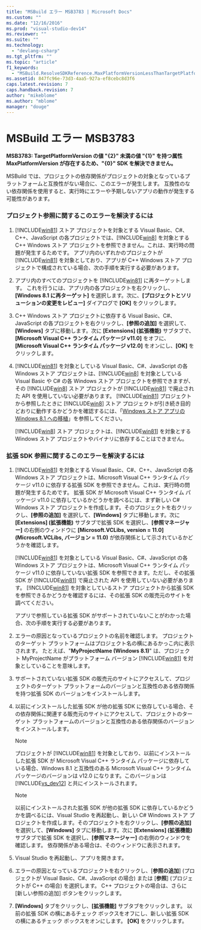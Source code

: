 ```yaml
---
title: "MSBuild エラー MSB3783 | Microsoft Docs"
ms.custom: ""
ms.date: "12/16/2016"
ms.prod: "visual-studio-dev14"
ms.reviewer: ""
ms.suite: ""
ms.technology: 
  - "devlang-csharp"
ms.tgt_pltfrm: ""
ms.topic: "article"
f1_keywords: 
  - "MSBuild.ResolveSDKReference.MaxPlatformVersionLessThanTargetPlatformVersion"
ms.assetid: 847fc96e-73d3-4aa5-927a-ef8cebc8d3f6
caps.latest.revision: 7
caps.handback.revision: 7
author: "mikeblome"
ms.author: "mblome"
manager: "douge"
---
```

# MSBuild エラー MSB3783
**MSB3783: TargetPlatformVersion の値 "{2}" 未満の値 "{1}" を持つ属性 MaxPlatformVersion が存在するため、"{0}" SDK を解決できません。**  
  
 MSBuild では、プロジェクトの依存関係がプロジェクトの対象となっているプラットフォームと互換性がない場合に、このエラーが発生します。  互換性のない依存関係を使用すると、実行時にエラーや予期しないアプリの動作が発生する可能性があります。  
  
### プロジェクト参照に関するこのエラーを解決するには  
  
1.  [!INCLUDE[win81](../misc/includes/win81_md.md)] ストア プロジェクトを対象とする Visual Basic、C\#、C\+\+、JavaScript の各プロジェクトでは、[!INCLUDE[win8](../build/includes/win8_md.md)] を対象とする C\+\+ Windows ストア プロジェクトを参照できません。これは、実行時の問題が発生するためです。  アプリ内のいずれかのプロジェクトが [!INCLUDE[win81](../misc/includes/win81_md.md)] を対象としており、アプリが C\+\+ Windows ストア プロジェクトで構成されている場合、次の手順を実行する必要があります。  
  
2.  アプリ内のすべてのプロジェクトを [!INCLUDE[win81](../misc/includes/win81_md.md)] に再ターゲットします。  これを行うには、アプリ内の各プロジェクトを右クリックし、**\[Windows 8.1 に再ターゲット\]** を選択します。次に、**\[プロジェクトとソリューションの変更をレビュー\]** ダイアログで **\[OK\]** をクリックします。  
  
3.  C\+\+ Windows ストア プロジェクトに依存する Visual Basic、C\#、JavaScript の各プロジェクトを右クリックし、**\[参照の追加\]** を選択して、**\[Windows\]** タブに移動します。次に **\[Extensions\] \(拡張機能\)** サブタブで、**\[Microsoft Visual C\+\+ ランタイム パッケージ v11.0\]** をオフに、**\[Microsoft Visual C\+\+ ランタイム パッケージ v12.0\]** をオンにし、**\[OK\]** をクリックします。  
  
4.  [!INCLUDE[win81](../misc/includes/win81_md.md)] を対象としている Visual Basic、C\#、JavaScript の各 Windows ストア プロジェクトは、[!INCLUDE[win8](../build/includes/win8_md.md)] を対象としている Visual Basic や C\# の各 Windows ストア プロジェクトを参照できますが、その [!INCLUDE[win8](../build/includes/win8_md.md)] ストア プロジェクトが [!INCLUDE[win81](../misc/includes/win81_md.md)] で廃止された API を使用していない必要があります。  [!INCLUDE[win81](../misc/includes/win81_md.md)] プロジェクトから参照したときに [!INCLUDE[win8](../build/includes/win8_md.md)] ストア プロジェクトが引き続き目的どおりに動作するかどうかを確認するには、「[Windows ストア アプリの Windows 8.1 への移植](http://msdn.microsoft.com/library/windows/apps/dn263113.aspx)」を参照してください。  
  
     [!INCLUDE[win8](../build/includes/win8_md.md)] ストア プロジェクトは、[!INCLUDE[win81](../misc/includes/win81_md.md)] を対象とする Windows ストア プロジェクトやバイナリに依存することはできません。  
  
### 拡張 SDK 参照に関するこのエラーを解決するには  
  
1.  [!INCLUDE[win81](../misc/includes/win81_md.md)] を対象とする Visual Basic、C\#、C\+\+、JavaScript の各 Windows ストア プロジェクトは、Microsoft Visual C\+\+ ランタイム パッケージ v11.0 に依存する拡張 SDK を参照できません。これは、実行時の問題が発生するためです。  拡張 SDK が Microsoft Visual C\+\+ ランタイム パッケージ v11.0 に依存しているかどうかを調べるには、まず新しい C\# Windows ストア プロジェクトを作成します。そのプロジェクトを右クリックし、**\[参照の追加\]** を選択して、**\[Windows\]** タブに移動します。次に **\[Extensions\] \(拡張機能\)** サブタブで拡張 SDK を選択し、**\[参照マネージャー\]** の右側のウィンドウに **\[Microsoft.VCLibs, version \= 11.0\] \(Microsoft.VCLibs, バージョン \= 11.0\)** が依存関係として示されているかどうかを確認します。  
  
     [!INCLUDE[win81](../misc/includes/win81_md.md)] を対象としている Visual Basic、C\#、JavaScript の各 Windows ストア プロジェクトは、Microsoft Visual C\+\+ ランタイム パッケージ v11.0 に依存していない拡張 SDK を参照できます。ただし、その拡張 SDK が [!INCLUDE[win81](../misc/includes/win81_md.md)] で廃止された API を使用していない必要があります。  [!INCLUDE[win81](../misc/includes/win81_md.md)] を対象としているストア プロジェクトから拡張 SDK を参照できるかどうかを確認するには、その拡張 SDK の販売元のサイトを調べてください。  
  
     アプリで参照している拡張 SDK がサポートされていないことがわかった場合、次の手順を実行する必要があります。  
  
2.  エラーの原因となっているプロジェクトの名前を確認します。  プロジェクトのターゲット プラットフォームはプロジェクト名の横にあるかっこ内に表示されます。  たとえば、"**MyProjectName \(Windows 8.1\)**" は、プロジェクト MyProjectName がプラットフォーム バージョン [!INCLUDE[win81](../misc/includes/win81_md.md)] を対象としていることを意味します。  
  
3.  サポートされていない拡張 SDK の販売元のサイトにアクセスして、プロジェクトのターゲット プラットフォームのバージョンと互換性のある依存関係を持つ拡張 SDK のバージョンをインストールします。  
  
4.  以前にインストールした拡張 SDK が他の拡張 SDK に依存している場合、その依存関係に関連する販売元のサイトにアクセスして、プロジェクトのターゲット プラットフォームのバージョンと互換性のある依存関係のバージョンをインストールします。  
  
    > [!NOTE]
    >  プロジェクトが [!INCLUDE[win81](../misc/includes/win81_md.md)] を対象としており、以前にインストールした拡張 SDK が Microsoft Visual C\+\+ ランタイム パッケージに依存している場合、Windows 8.1 と互換性のある Microsoft Visual C\+\+ ランタイム パッケージのバージョンは v12.0 になります。このバージョンは [!INCLUDE[vs_dev12](../atl-mfc-shared/includes/vs_dev12_md.md)] と共にインストールされます。  
  
    > [!NOTE]
    >  以前にインストールされた拡張 SDK が他の拡張 SDK に依存しているかどうかを調べるには、Visual Studio を再起動し、新しい C\# Windows ストア プロジェクトを作成します。そのプロジェクトを右クリックし、**\[参照の追加\]** を選択して、**\[Windows\]** タブに移動します。次に **\[Extensions\] \(拡張機能\)** サブタブで拡張 SDK を選択し、**\[参照マネージャー\]** の右側のウィンドウを確認します。  依存関係がある場合は、そのウィンドウに表示されます。  
  
5.  Visual Studio を再起動し、アプリを開きます。  
  
6.  エラーの原因となっているプロジェクトを右クリックし、\[**参照の追加**\] \(プロジェクトが Visual Basic、C\#、JavaScript の場合\) または \[**参照**\] \(プロジェクトが C\+\+ の場合\) を選択します。  C\+\+ プロジェクトの場合は、さらに \[新しい参照の追加\] ボタンをクリックします。  
  
7.  **\[Windows\]** タブをクリックし、**\[拡張機能\]** サブタブをクリックします。  以前の拡張 SDK の横にあるチェック ボックスをオフにし、新しい拡張 SDK の横にあるチェック ボックスをオンにします。  **\[OK\]** をクリックします。